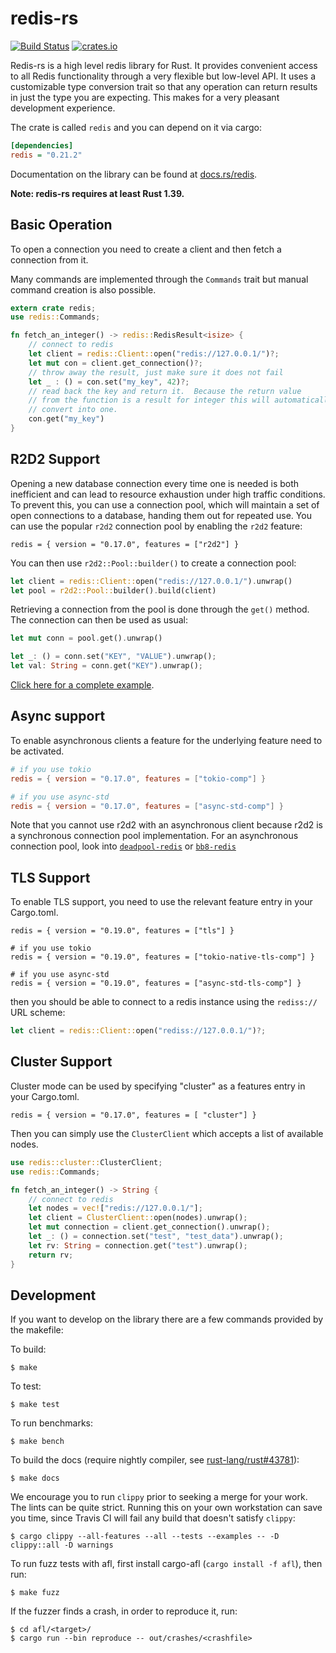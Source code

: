 # redis-rs

[![Build Status](https://travis-ci.org/mitsuhiko/redis-rs.svg?branch=master)](https://travis-ci.org/mitsuhiko/redis-rs)
[![crates.io](https://img.shields.io/crates/v/redis.svg)](https://crates.io/crates/redis)

Redis-rs is a high level redis library for Rust.  It provides convenient access
to all Redis functionality through a very flexible but low-level API.  It
uses a customizable type conversion trait so that any operation can return
results in just the type you are expecting.  This makes for a very pleasant
development experience.

The crate is called `redis` and you can depend on it via cargo:

```ini
[dependencies]
redis = "0.21.2"
```

Documentation on the library can be found at
[docs.rs/redis](https://docs.rs/redis).

**Note: redis-rs requires at least Rust 1.39.**

## Basic Operation

To open a connection you need to create a client and then fetch a
connection from it.

Many commands are implemented through the `Commands` trait but manual
command creation is also possible.

```rust
extern crate redis;
use redis::Commands;

fn fetch_an_integer() -> redis::RedisResult<isize> {
    // connect to redis
    let client = redis::Client::open("redis://127.0.0.1/")?;
    let mut con = client.get_connection()?;
    // throw away the result, just make sure it does not fail
    let _ : () = con.set("my_key", 42)?;
    // read back the key and return it.  Because the return value
    // from the function is a result for integer this will automatically
    // convert into one.
    con.get("my_key")
}
```

## R2D2 Support 

Opening a new database connection every time one 
is needed is both inefficient and can lead to resource exhaustion under 
high traffic conditions. To prevent this, you can use a connection pool, 
which will maintain a set of open connections to a database, handing them 
out for repeated use. You can use the popular `r2d2` connection pool by enabling the 
`r2d2` feature:
```
redis = { version = "0.17.0", features = ["r2d2"] }
```
You can then use `r2d2::Pool::builder()` to create a connection pool:

```rust
let client = redis::Client::open("redis://127.0.0.1/").unwrap()
let pool = r2d2::Pool::builder().build(client)
```

Retrieving a connection from the pool is done through the `get()` method.
The connection can then be used as usual:

```rust
let mut conn = pool.get().unwrap()

let _: () = conn.set("KEY", "VALUE").unwrap();
let val: String = conn.get("KEY").unwrap();
```

[Click here for a complete example](https://github.com/mitsuhiko/redis-rs/blob/master/examples/r2d2.rs).

## Async support

To enable asynchronous clients a feature for the underlying feature need to be activated.

```toml
# if you use tokio
redis = { version = "0.17.0", features = ["tokio-comp"] }

# if you use async-std
redis = { version = "0.17.0", features = ["async-std-comp"] }
```

Note that you cannot use r2d2 with an asynchronous client because r2d2 is a synchronous
connection pool implementation. For an asynchronous connection pool, look into [`deadpool-redis`](https://crates.io/crates/deadpool-redis) or [`bb8-redis`](https://crates.io/crates/bb8-redis/0.3.1)

## TLS Support

To enable TLS support, you need to use the relevant feature entry in your Cargo.toml.

```
redis = { version = "0.19.0", features = ["tls"] }

# if you use tokio
redis = { version = "0.19.0", features = ["tokio-native-tls-comp"] }

# if you use async-std
redis = { version = "0.19.0", features = ["async-std-tls-comp"] }
```

then you should be able to connect to a redis instance using the `rediss://` URL scheme:

```rust
let client = redis::Client::open("rediss://127.0.0.1/")?;
```

## Cluster Support

Cluster mode can be used by specifying "cluster" as a features entry in your Cargo.toml.

`redis = { version = "0.17.0", features = [ "cluster"] }`

Then you can simply use the `ClusterClient` which accepts a list of available nodes.

```rust
use redis::cluster::ClusterClient;
use redis::Commands;

fn fetch_an_integer() -> String {
    // connect to redis
    let nodes = vec!["redis://127.0.0.1/"];
    let client = ClusterClient::open(nodes).unwrap();
    let mut connection = client.get_connection().unwrap();
    let _: () = connection.set("test", "test_data").unwrap();
    let rv: String = connection.get("test").unwrap();
    return rv;
}
```

## Development

If you want to develop on the library there are a few commands provided
by the makefile:

To build:

    $ make

To test:

    $ make test

To run benchmarks:

    $ make bench

To build the docs (require nightly compiler, see [rust-lang/rust#43781](https://github.com/rust-lang/rust/issues/43781)):

    $ make docs

We encourage you to run `clippy` prior to seeking a merge for your work.  The lints can be quite strict.  Running this on your own workstation can save you time, since Travis CI will fail any build that doesn't satisfy `clippy`:

    $ cargo clippy --all-features --all --tests --examples -- -D clippy::all -D warnings

To run fuzz tests with afl, first install cargo-afl (`cargo install -f afl`),
then run:

    $ make fuzz

If the fuzzer finds a crash, in order to reproduce it, run:

    $ cd afl/<target>/
    $ cargo run --bin reproduce -- out/crashes/<crashfile>

